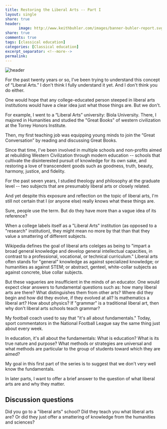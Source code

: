 ```yaml
--- 
title: Restoring the Liberal Arts -- Part I
layout: single
share: true
header:
      image: http://www.keithbuhler.com/images/banner-buhler-report.svg
share: true
comments: true
tags: [classical education]
categories: [Classical education]
excerpt_separator: <!--more-->
permalink: 
---
```


![header](https://upload.wikimedia.org/wikipedia/commons/thumb/f/fc/Giovanni_di_Ser_Giovanni_Guidi%2C_%27Lo_Scheggia%27_-_The_Seven_Liberal_Arts_-_Google_Art_Project.jpg/800px-Giovanni_di_Ser_Giovanni_Guidi%2C_%27Lo_Scheggia%27_-_The_Seven_Liberal_Arts_-_Google_Art_Project.jpg)

For the past twenty years or so, I’ve been trying to understand this concept of “Liberal Arts.” I don't think I fully understand it yet. And I don't think you do either. 

One would hope that any college-educated person steeped in liberal arts institutions would have a clear idea just what those things are. But we don't. 

For example, I went to a “Liberal Arts” university: Biola University. There, I majored in Humanities and studied the "Great Books" of western civilization at the Torrey Honors Institute. 

Then, my first teaching job was equipping young minds to join the “Great Conversation” by reading and discussing Great Books. 

Since that time, I’ve been involved in multiple schools and non-profits aimed at rebuilding Western Civilization through modern education -- schools that cultivate the disinterested pursuit of knowledge for its own sake, and restoring a love of transcendent goods such as goodness, truth, beauty, harmony, justice, and fidelity. 

For the past seven years, I studied theology and philosophy at the graduate level -- two subjects that are presumably liberal arts or closely related. 

And yet despite this exposure and reflection on the topic of liberal arts, I'm still not certain that I (or anyone else) really knows what these things are.

Sure, people use the term. But do they have more than a vague idea of its reference?

When a college labels itself as a "Liberal Arts" institution (as opposed to a "research" institution), they might mean no more by that than that they value a smattering of different subjects. 

Wikipedia defines the goal of liberal arts colelges as being to "impart a broad general knowledge and develop general intellectual capacities, in contrast to a professional, vocational, or technical curriculum." Liberal arts often stands for "general" knowledge as against specialized knowledge; or humanities as against STEM; or abstract, genteel, white-collar subjects as against concrete, blue collar subjects. 

But these vagueries are insufficient in the minds of an educator. One would expect clear answers to fundamental questions such as: how many liberal arts are there? What distinguishes them from other arts? Where did they begin and how did they evolve, if they evolved at all? Is mathematics a liberal art? How about physics? If "grammar" is a traditional liberal art, then why don't liberal arts schools teach grammar? 

My football coach used to say that "it's all about fundamentals." Today, sport commentators in the National Football League say the same thing just about every week. 

In education, it's all about the fundamentals: What is education? What is its true nature and purpose? What methods or strategies are universal and what methods are particular to the group of students toward which they are aimed?

My goal in this first part of the series is to suggest that we don't very well know the fundamentals. 

In later parts, I want to offer a brief answer to the question of what liberal arts are and why they matter. 

## Discussion questions ##

Did you go to a "liberal arts" school? Did they teach you what liberal arts are? Or did they just offer a smattering of knowledge from the humanities and sciences? 




